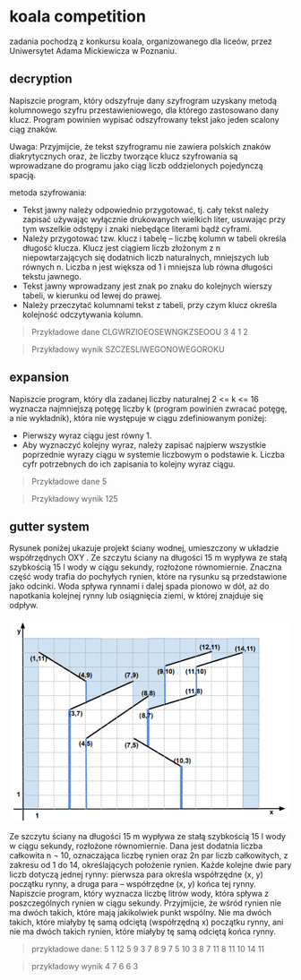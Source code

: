 # koala competition
zadania pochodzą z konkursu koala, organizowanego dla liceów, przez Uniwersytet Adama Mickiewicza w Poznaniu. 

## decryption
Napiszcie program, który odszyfruje dany szyfrogram uzyskany metodą kolumnowego szyfru przestawieniowego, dla którego zastosowano dany klucz. Program powinien wypisać odszyfrowany tekst jako jeden scalony
ciąg znaków.

Uwaga: Przyjmijcie, że tekst szyfrogramu nie zawiera polskich znaków diakrytycznych oraz, że liczby tworzące klucz
szyfrowania są wprowadzane do programu jako ciąg liczb oddzielonych pojedynczą spacją.

metoda szyfrowania:
- Tekst jawny należy odpowiednio przygotować, tj. cały tekst należy zapisać używając wyłącznie drukowanych wielkich liter, usuwając przy tym wszelkie odstępy i znaki niebędące literami bądź cyframi.
- Należy przygotować tzw. klucz i tabelę – liczbę kolumn w tabeli określa długość klucza. Klucz jest ciągiem liczb złożonym z n niepowtarzających się dodatnich liczb naturalnych, mniejszych lub równych n. Liczba n jest większa od 1 i mniejsza lub równa długości tekstu jawnego.
- Tekst jawny wprowadzany jest znak po znaku do kolejnych wierszy tabeli, w kierunku od lewej do prawej.
- Należy przeczytać kolumnami tekst z tabeli, przy czym klucz określa kolejność odczytywania kolumn.

>Przykładowe dane
>CLGWRZIOEOSEWNGKZSEOOU
>3 4 1 2

>Przykładowy wynik
>SZCZESLIWEGONOWEGOROKU

## expansion
Napiszcie program, który dla zadanej liczby naturalnej 2 <= k <= 16 wyznacza najmniejszą potęgę liczby k (program powinien zwracać potęgę, a nie wykładnik), która nie występuje w ciągu zdefiniowanym poniżej:
- Pierwszy wyraz ciągu jest równy 1.
- Aby wyznaczyć kolejny wyraz, należy zapisać najpierw wszystkie poprzednie wyrazy ciągu w systemie liczbowym o podstawie k. Liczba cyfr potrzebnych do ich zapisania to kolejny wyraz ciągu.

> Przykładowe dane
> 5

> Przykładowy wynik
> 125

## gutter system
Rysunek poniżej ukazuje projekt ściany wodnej, umieszczony w układzie współrzędnych OXY . Ze szczytu
ściany na długości 15 m wypływa ze stałą szybkością 15 l wody w ciągu sekundy, rozłożone równomiernie.
Znaczna część wody trafia do pochyłych rynien, które na rysunku są przedstawione jako odcinki. Woda
spływa rynnami i dalej spada pionowo w dół, aż do napotkania kolejnej rynny lub osiągnięcia ziemi, w której
znajduje się odpływ.

![gutter_system](https://github.com/OskarSzafer/koala_competition/blob/main/images/gutter_system_explanation.png?raw=true)

Ze szczytu ściany na długości 15 m wypływa ze stałą szybkością 15 l
wody w ciągu sekundy, rozłożone równomiernie. Dana jest dodatnia liczba całkowita n ¬ 10, oznaczająca
liczbę rynien oraz 2n par liczb całkowitych, z zakresu od 1 do 14, określających położenie rynien. Każde
kolejne dwie pary liczb dotyczą jednej rynny: pierwsza para określa współrzędne (x, y) początku rynny, a
druga para – współrzędne (x, y) końca tej rynny.
Napiszcie program, który wyznacza liczbę litrów wody, która spływa z poszczególnych rynien w ciągu sekundy.
Przyjmijcie, że wśród rynien nie ma dwóch takich, które mają jakikolwiek punkt wspólny. Nie ma dwóch takich, które
miałyby tę samą odciętą (współrzędną x) początku rynny, ani nie ma dwóch takich rynien, które miałyby tę samą odciętą
końca rynny.

> przykładowe dane:
> 5
> 1 12 5 9
> 3 7 8 9
> 7 5 10 3
> 8 7 11 8
> 11 10 14 11

> przykładowy wynik
> 4
> 7
> 6
> 6
> 3

